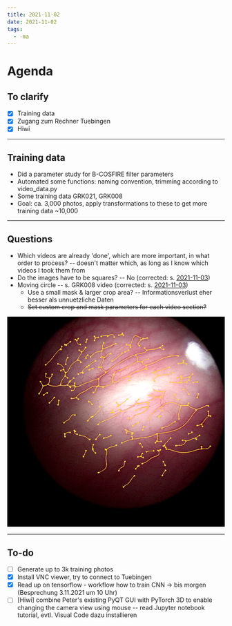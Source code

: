 ```yaml
---
title: 2021-11-02
date: 2021-11-02
tags:
  - -ma
---
```

# Agenda

## To clarify
* [x] Training data
* [x] Zugang zum Rechner Tuebingen
* [x] Hiwi

----

## Training data
* Did a parameter study for B-COSFIRE filter parameters
* Automated some functions: naming convention, trimming according to video_data.py
* Some training data GRK021, GRK008
* Goal: ca. 3,000 photos, apply transformations to these to get more training data ~10,000

----

## Questions
* Which videos are already 'done', which are more important, in what order to process? -- doesn't matter which, as long as I know which videos I took them from
* Do the images have to be squares? -- No (corrected: s. [2021-11-03](unlisted/minutes/2021-11-03.md))
* Moving circle -- s. GRK008 video (corrected: s. [2021-11-03](unlisted/minutes/2021-11-03.md))
	* Use a small mask & larger crop area? -- Informationsverlust eher besser als unnuetzliche Daten
	* ~~Set custom crop and mask parameters for each video section?~~

![](/_img/graph-excentre.png)

---

## To-do
* [ ] Generate up to 3k training photos
* [x] Install VNC viewer, try to connect to Tuebingen
* [x] Read up on tensorflow - workflow how to train CNN -> bis morgen (Besprechung 3.11.2021 um 10 Uhr)
* [ ] [Hiwi] combine Peter's existing PyQT GUI with PyTorch 3D to enable changing the camera view using mouse -- read Jupyter notebook tutorial, evtl. Visual Code dazu installieren